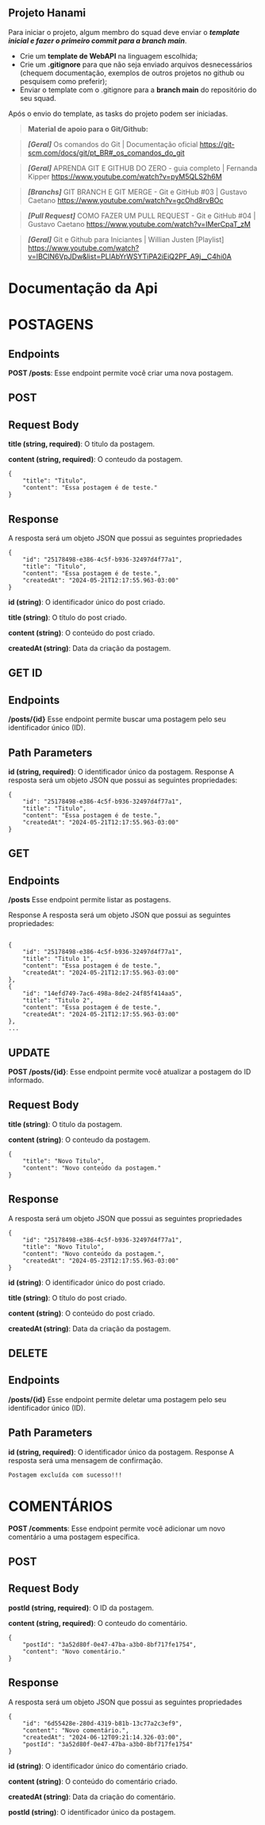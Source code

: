 ## Projeto Hanami

Para iniciar o projeto, algum membro do squad deve enviar o ***template inicial e fazer o primeiro commit para a branch main***.

- Crie um **template de WebAPI** na linguagem escolhida;
- Crie um **.gitignore** para que não seja enviado arquivos desnecessários (chequem documentação, exemplos de outros projetos no github ou pesquisem como preferir);
- Enviar o template com o .gitignore para a **branch main** do repositório do seu squad.

Após o envio do template, as tasks do projeto podem ser iniciadas.

> **Material de apoio para o Git/Github:**
> 

> ***[Geral]***
Os comandos do Git | Documentação oficial
https://git-scm.com/docs/git/pt_BR#_os_comandos_do_git
> 

> ***[Geral]***
APRENDA GIT E GITHUB DO ZERO - guia completo | Fernanda Kipper
https://www.youtube.com/watch?v=pyM5QLS2h6M
> 

> ***[Branchs]***
GIT BRANCH E GIT MERGE - Git e GitHub #03 | Gustavo Caetano
https://www.youtube.com/watch?v=gcOhd8rvBOc
> 

> ***[Pull Request]***
COMO FAZER UM PULL REQUEST - Git e GitHub #04 | Gustavo Caetano
https://www.youtube.com/watch?v=IMerCpaT_zM
> 

> ***[Geral]***
Git e Github para Iniciantes | Willian Justen [Playlist]
https://www.youtube.com/watch?v=IBClN6VpJDw&list=PLlAbYrWSYTiPA2iEiQ2PF_A9j__C4hi0A
>


# Documentação da Api

# POSTAGENS

## Endpoints

**POST /posts**:
Esse endpoint permite você criar uma nova postagem.


## POST

## Request Body

**title (string, required)**: O titulo da postagem.

**content (string, required)**: O conteudo da postagem.

```
{
    "title": "Titulo",
    "content": "Essa postagem é de teste."
}
```


## Response

A resposta será um objeto JSON que possui as seguintes propriedades

```
{
    "id": "25178498-e386-4c5f-b936-32497d4f77a1",
    "title": "Titulo",
    "content": "Essa postagem é de teste.",
    "createdAt": "2024-05-21T12:17:55.963-03:00"
}
```


**id (string)**: O identificador único do post criado.

**title (string)**: O título do post criado.

**content (string)**: O conteúdo do post criado.

**createdAt (string)**: Data da criação da postagem.


## GET ID
## Endpoints
**/posts/{id}**
Esse endpoint permite buscar uma postagem pelo seu identificador único (ID).

## Path Parameters
**id (string, required)**: O identificador único da postagem.
Response
A resposta será um objeto JSON que possui as seguintes propriedades:

```
{
    "id": "25178498-e386-4c5f-b936-32497d4f77a1",
    "title": "Titulo",
    "content": "Essa postagem é de teste.",
    "createdAt": "2024-05-21T12:17:55.963-03:00"
}
```

## GET 
## Endpoints
**/posts**
Esse endpoint permite listar as postagens.


Response
A resposta será um objeto JSON que possui as seguintes propriedades:

```

{
    "id": "25178498-e386-4c5f-b936-32497d4f77a1",
    "title": "Titulo 1",
    "content": "Essa postagem é de teste.",
    "createdAt": "2024-05-21T12:17:55.963-03:00"
},
{
    "id": "14efd749-7ac6-498a-8de2-24f85f414aa5",
    "title": "Titulo 2",
    "content": "Essa postagem é de teste.",
    "createdAt": "2024-05-21T12:17:55.963-03:00"
},
...
```



## UPDATE

**POST /posts/{id}**:
Esse endpoint permite você atualizar a postagem do ID informado.

## Request Body

**title (string)**: O titulo da postagem.

**content (string)**: O conteudo da postagem.

```
{
    "title": "Novo Titulo",
    "content": "Novo conteúdo da postagem."
}
```


## Response

A resposta será um objeto JSON que possui as seguintes propriedades

```
{
    "id": "25178498-e386-4c5f-b936-32497d4f77a1",
    "title": "Novo Titulo",
    "content": "Novo conteúdo da postagem.",
    "createdAt": "2024-05-23T12:17:55.963-03:00"
}
```


**id (string)**: O identificador único do post criado.

**title (string)**: O título do post criado.

**content (string)**: O conteúdo do post criado.

**createdAt (string)**: Data da criação da postagem.

## DELETE 
## Endpoints
**/posts/{id}**
Esse endpoint permite deletar uma postagem pelo seu identificador único (ID).

## Path Parameters
**id (string, required)**: O identificador único da postagem.
Response
A resposta será uma mensagem de confirmação.

```
Postagem excluída com sucesso!!!
```

# COMENTÁRIOS
**POST /comments**:
Esse endpoint permite você adicionar um novo comentário a uma postagem específica.


## POST

## Request Body

**postId (string, required)**: O ID da postagem.

**content (string, required)**: O conteudo do comentário.

```
{
    "postId": "3a52d80f-0e47-47ba-a3b0-8bf717fe1754",
    "content": "Novo comentário."
}
```


## Response

A resposta será um objeto JSON que possui as seguintes propriedades

```
{
    "id": "6d55428e-280d-4319-b81b-13c77a2c3ef9",
    "content": "Novo comentário.",
    "createdAt": "2024-06-12T09:21:14.326-03:00",
    "postId": "3a52d80f-0e47-47ba-a3b0-8bf717fe1754"
}
```


**id (string)**: O identificador único do comentário criado.

**content (string)**: O conteúdo do comentário criado.

**createdAt (string)**: Data da criação do comentário.

**postId (string)**: O identificador único da postagem.